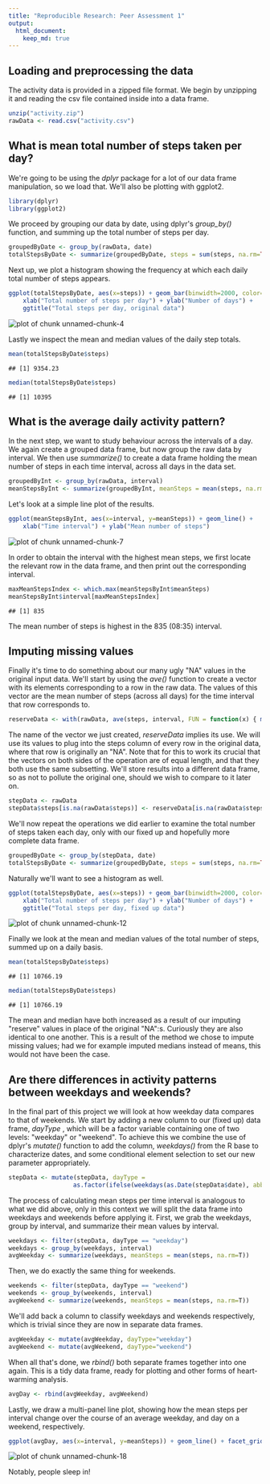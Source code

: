 ```yaml
---
title: "Reproducible Research: Peer Assessment 1"
output: 
  html_document:
    keep_md: true
---
```



## Loading and preprocessing the data

The activity data is provided in a zipped file format. We begin by unzipping it
and reading the csv file contained inside into a data frame.


```r
unzip("activity.zip")
rawData <- read.csv("activity.csv")
```


## What is mean total number of steps taken per day?

We're going to be using the *dplyr* package for a lot of our data frame 
manipulation, so we load that. We'll also be plotting with ggplot2.


```r
library(dplyr)
library(ggplot2)
```

We proceed by grouping our data by date, using  dplyr's *group_by()* function, 
and summing up the total number of steps per day.


```r
groupedByDate <- group_by(rawData, date)
totalStepsByDate <- summarize(groupedByDate, steps = sum(steps, na.rm=TRUE))
```

Next up, we plot a histogram showing the frequency at which each daily total
number of steps appears.


```r
ggplot(totalStepsByDate, aes(x=steps)) + geom_bar(binwidth=2000, color="white") +
    xlab("Total number of steps per day") + ylab("Number of days") + 
    ggtitle("Total steps per day, original data")
```

![plot of chunk unnamed-chunk-4](figure/unnamed-chunk-4-1.png) 

Lastly we inspect the mean and median values of the daily step totals.


```r
mean(totalStepsByDate$steps)
```

```
## [1] 9354.23
```

```r
median(totalStepsByDate$steps)
```

```
## [1] 10395
```


## What is the average daily activity pattern?

In the next step, we want to study behaviour across the intervals of a day. We
again create a grouped data frame, but now group the raw data by interval. We
then use *summarize()* to create a data frame holding the mean number of steps
in each time interval, across all days in the data set.


```r
groupedByInt <- group_by(rawData, interval)
meanStepsByInt <- summarize(groupedByInt, meanSteps = mean(steps, na.rm=TRUE))
```

Let's look at a simple line plot of the results.


```r
ggplot(meanStepsByInt, aes(x=interval, y=meanSteps)) + geom_line() +
    xlab("Time interval") + ylab("Mean number of steps")
```

![plot of chunk unnamed-chunk-7](figure/unnamed-chunk-7-1.png) 

In order to obtain the interval with the highest mean steps, we first locate the
relevant row in the data frame, and then print out the corresponding interval.


```r
maxMeanStepsIndex <- which.max(meanStepsByInt$meanSteps)
meanStepsByInt$interval[maxMeanStepsIndex]
```

```
## [1] 835
```

The mean number of steps is highest in the 835 (08:35) interval.


## Imputing missing values

Finally it's time to do something about our many ugly "NA" values in the
original input data. We'll start by using the *ave()* function to create a
vector with its elements corresponding to a row in the raw data. The values of 
this vector are the mean number of steps (across all days) for the time interval
that row corresponds to. 


```r
reserveData <- with(rawData, ave(steps, interval, FUN = function(x) { mean(x, na.rm=TRUE) }))
```

The name of the vector we just created, *reserveData* implies its use. We will 
use its values to plug into the steps column of every row in the original data,
where that row is originally an "NA". Note that for this to work its crucial
that the vectors on both sides of the operation are of equal length, and that
they both use the same subsetting. We'll store results into a different data
frame, so as not to pollute the original one, should we wish to compare to it
later on.


```r
stepData <- rawData
stepData$steps[is.na(rawData$steps)] <- reserveData[is.na(rawData$steps)]
```

We'll now repeat the operations we did earlier to examine the total number of 
steps taken each day, only with our fixed up and hopefully more complete data
frame.


```r
groupedByDate <- group_by(stepData, date)
totalStepsByDate <- summarize(groupedByDate, steps = sum(steps, na.rm=TRUE))
```

Naturally we'll want to see a histogram as well.


```r
ggplot(totalStepsByDate, aes(x=steps)) + geom_bar(binwidth=2000, color="white") +
    xlab("Total number of steps per day") + ylab("Number of days") + 
    ggtitle("Total steps per day, fixed up data")
```

![plot of chunk unnamed-chunk-12](figure/unnamed-chunk-12-1.png) 

Finally we look at the mean and median values of the total number of steps,
summed up on a daily basis.


```r
mean(totalStepsByDate$steps)
```

```
## [1] 10766.19
```

```r
median(totalStepsByDate$steps)
```

```
## [1] 10766.19
```

The mean and median have both increased as a result of our imputing "reserve"
values in place of the original "NA":s. Curiously they are also identical to one
another. This is a result of the method we chose to impute missing values; had
we for example imputed medians instead of means, this would not have been the
case.


## Are there differences in activity patterns between weekdays and weekends?

In the final part of this project we will look at how weekday data compares to
that of weekends. We start by adding a new column to our (fixed up) data frame, *dayType* , which will be a factor variable containing one of two levels: 
"weekday" or "weekend". To achieve this we combine the use of dplyr's *mutate()*
function to add the column, *weekdays()* from the R base to characterize dates,
and some conditional element selection to set our new parameter appropriately.


```r
stepData <- mutate(stepData, dayType = 
                  as.factor(ifelse(weekdays(as.Date(stepData$date), abbr=TRUE) %in% c("Sat", "Sun"), "weekend", "weekday")))
```

The process of calculating mean steps per time interval is analogous to what we
did above, only in this context we will split the data frame into weekdays and
weekends before applying it. First, we grab the weekdays, group by interval, 
and summarize their mean values by interval.


```r
weekdays <- filter(stepData, dayType == "weekday")
weekdays <- group_by(weekdays, interval)
avgWeekday <- summarize(weekdays, meanSteps = mean(steps, na.rm=T))
```

Then, we do exactly the same thing for weekends.


```r
weekends <- filter(stepData, dayType == "weekend")
weekends <- group_by(weekends, interval)
avgWeekend <- summarize(weekends, meanSteps = mean(steps, na.rm=T))
```

We'll add back a column to classify weekdays and weekends respectively, which is
trivial since they are now in separate data frames. 


```r
avgWeekday <- mutate(avgWeekday, dayType="weekday")
avgWeekend <- mutate(avgWeekend, dayType="weekend")
```

When all that's done, we *rbind()* both separate frames together into one again.
This is a tidy data frame, ready for plotting and other forms of heart-warming
analysis.


```r
avgDay <- rbind(avgWeekday, avgWeekend)
```

Lastly, we draw a multi-panel line plot, showing how the mean steps per interval
change over the course of an average weekday, and day on a weekend, respectively.


```r
ggplot(avgDay, aes(x=interval, y=meanSteps)) + geom_line() + facet_grid(dayType ~ .)
```

![plot of chunk unnamed-chunk-18](figure/unnamed-chunk-18-1.png) 

Notably, people sleep in!
